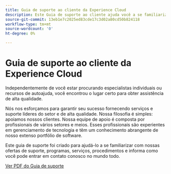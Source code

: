 ```yaml
---
title: Guia de suporte ao cliente da Experience Cloud
description: Este Guia de suporte ao cliente ajuda você a se familiarizar com nossas ofertas de suporte, programas, serviços e procedimentos da Experience Cloud e informa como você pode entrar em contato conosco no mundo todo.
source-git-commit: 13eb1e7c2025ed83cde17c3d02a80cd50b824118
workflow-type: tm+mt
source-wordcount: '0'
ht-degree: 0%

---
```


# Guia de suporte ao cliente da Experience Cloud

Independentemente de você estar procurando especialistas individuais ou recursos de autoajuda, você encontrou o lugar certo para obter assistência de alta qualidade.

Nós nos esforçamos para garantir seu sucesso fornecendo serviços e suporte líderes do setor e de alta qualidade. Nossa filosofia é simples: apoiamos nossos clientes. Nossa equipe de apoio é composta por profissionais de vários setores e meios. Esses profissionais são experientes em gerenciamento de tecnologia e têm um conhecimento abrangente de nosso extenso portfólio de software.

Este guia de suporte foi criado para ajudá-lo a se familiarizar com nossas ofertas de suporte, programas, serviços, procedimentos e informa como você pode entrar em contato conosco no mundo todo.

[Ver PDF do Guia de suporte](assets/ExperienceCloudCustomerSupportGuide.pdf)
